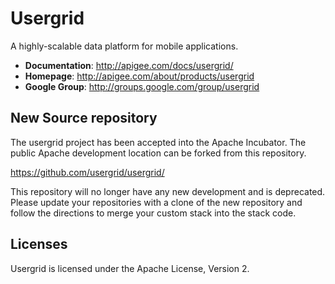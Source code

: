 # Usergrid
A highly-scalable data platform for mobile applications.

* **Documentation**: http://apigee.com/docs/usergrid/
* **Homepage**: http://apigee.com/about/products/usergrid
* **Google Group**: http://groups.google.com/group/usergrid

## New Source repository

The usergrid project has been accepted into the Apache Incubator.  The public Apache development location can be forked from this repository.

https://github.com/usergrid/usergrid/

This repository will no longer have any new development and is deprecated. Please update your repositories with a clone of the new repository and follow the directions to merge your custom stack into the stack code.

## Licenses

Usergrid is licensed under the Apache License, Version 2.


